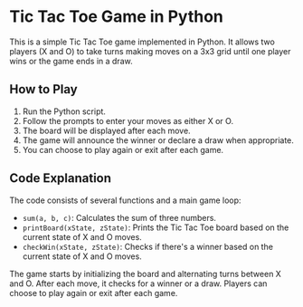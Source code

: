 # Tic Tac Toe Game in Python

This is a simple Tic Tac Toe game implemented in Python. It allows two players (X and O) to take turns making moves on a 3x3 grid until one player wins or the game ends in a draw.

## How to Play

1. Run the Python script.
2. Follow the prompts to enter your moves as either X or O.
3. The board will be displayed after each move.
4. The game will announce the winner or declare a draw when appropriate.
5. You can choose to play again or exit after each game.

## Code Explanation

The code consists of several functions and a main game loop:

- `sum(a, b, c)`: Calculates the sum of three numbers.
- `printBoard(xState, zState)`: Prints the Tic Tac Toe board based on the current state of X and O moves.
- `checkWin(xState, zState)`: Checks if there's a winner based on the current state of X and O moves.

The game starts by initializing the board and alternating turns between X and O. After each move, it checks for a winner or a draw. Players can choose to play again or exit after each game.


